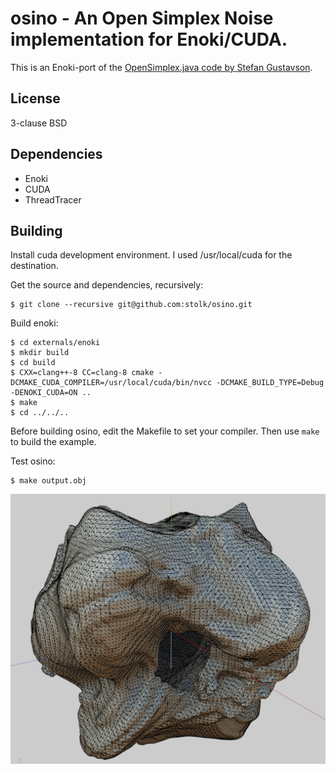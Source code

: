 # osino - An Open Simplex Noise implementation for Enoki/CUDA.

This is an Enoki-port of the [OpenSimplex.java code by Stefan Gustavson](http://webstaff.itn.liu.se/~stegu/simplexnoise/SimplexNoise.java).

## License
3-clause BSD

## Dependencies
* Enoki
* CUDA
* ThreadTracer

## Building

Install cuda development environment. I used /usr/local/cuda for the destination.

Get the source and dependencies, recursively:

```
$ git clone --recursive git@github.com:stolk/osino.git
```

Build enoki:

```
$ cd externals/enoki
$ mkdir build
$ cd build
$ CXX=clang++-8 CC=clang-8 cmake -DCMAKE_CUDA_COMPILER=/usr/local/cuda/bin/nvcc -DCMAKE_BUILD_TYPE=Debug -DENOKI_CUDA=ON ..
$ make
$ cd ../../..
```

Before building osino, edit the Makefile to set your compiler.
Then use `make` to build the example.

Test osino:
```
$ make output.obj
```


![Procgen Asteroid](images/asteroid.png "Procgen Asteroid")

